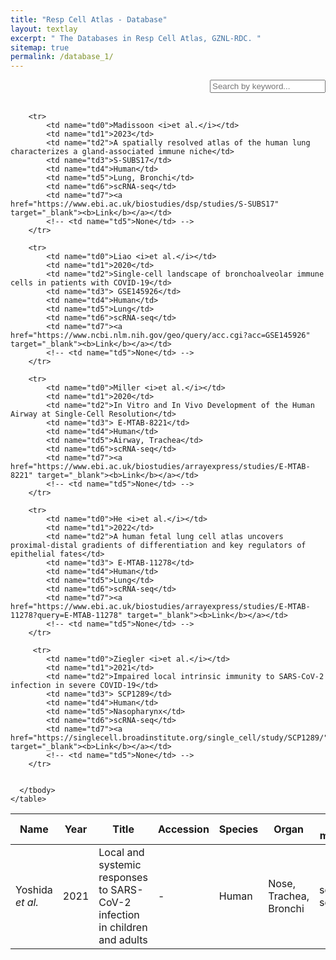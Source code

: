 ```yaml
---
title: "Resp Cell Atlas - Database"
layout: textlay
excerpt: " The Databases in Resp Cell Atlas, GZNL-RDC. "
sitemap: true
permalink: /database_1/
---
```

<html lang="en">
<head>
<!--set sort order in table header begin-->
<meta http-equiv="Content-type" content="text/html; charset=utf-8">
  <meta name="viewport" content="width=device-width,initial-scale=1,user-scalable=no">
  <!-- <title>Ribozyme applications</title> -->
  <link rel="stylesheet" type="text/css" href="https://cdn.datatables.net/1.12.1/css/jquery.dataTables.min.css">
  <link rel="stylesheet" type="text/css" href="https://cdn.datatables.net/buttons/2.2.3/css/buttons.dataTables.min.css">

  <script type="text/javascript" src="https://code.jquery.com/jquery-3.5.1.js"></script>
  <script type="text/javascript" src="https://cdn.datatables.net/1.12.1/js/jquery.dataTables.min.js"></script>
  <!--set sort order in table header finish-->
  <!-- <style>
    .header_box {
    border: none;
    background: #efefef;
    font-size:24px
  }
  h2{
    font-size:20px;
    font-weight: bold;
  }
/* Button Container Styles */
    .button-container {
      display: flex;
      justify-content: left;
      align-items: center;
      height: 50px;
      overflow:auto
    }
    /* Button Style */
    .button {
      display: block;
      padding: 10px;
      margin-right: 10px;
      text-align: center;
      background-color: #efefef;
      color: #005826;
      text-decoration: none;
      font-size: 16px;
      border: 1px solid #005826;
      border-radius: 5px;
    }
    /* Mouse Hover Style */
    .button:hover {
      background-color: #999;
      cursor: pointer;
    }
    /* 样式表格 */
    table {
        border: 2px solid #f8f8ff;
        border: 2px solid #767676;
		    border: 2px solid #767676;
		    border-radius: 5px;
		    background-color: #fff;
		    border-radius: 0;
        }
		  th {
        background-color: #719B71;
        background-color: #719B71;
        background-color: #005826;
        color: rgba(255,255,255,0.9);
		    cursor: pointer;
        }
		  td {
		    background-color: #ffffff;
		    background-color: #f9f9f9;
		    background-color: #f9f9f9;
		    }		
		  th, td {
		  padding: 10px 10px;
		}
    /* 隐藏所有 sheet */
    .sheet {
      display: none;
      overflow:auto
    }
    /* Style the search box */
  #searchBox {
    padding: 10px;
    font-size: 16px;
    border: 2px solid #ccc;
    border-radius: 4px;
    width: 300px;
  }
  /* Style the search box when it has focus */
  #searchBox:focus {
    outline: none;
    border-color: #2354C4;
  }
  /* Style the placeholder text */
  #searchBox::placeholder {
    font-size: 16px;
  }
  /* 搜索框和下载框水平布局 */
    .form-container {
      display: flex;
      align-items: center;
      overflow:auto
    }
    .form-container input {
      margin-right: 10px;
    }
    /* 下载框位置设置 */
    .form-container select {
      margin-left: auto;
      padding: 10px;
      font-size: 16px;
      border: 2px solid #ccc;
      border-radius: 4px;
      width: 300px;
    }
    .button.clicked {
    background-color: #999;
}

<!--   </style> -->
</head> 

<!-- <body onload="showSheet('sheet1')"> -->
<!-- 
<p class="header_box" >Detail information</p>

        
This section lists all the experimentally validated riboswitches. -->
<div style="text-align: right;">
<input type="text" id="searchBox" placeholder="Search by keyword..." onfocus="showAllSheets()" oninput="searchTables()"><br><br>
</div>
<div>
<table id="cfttable" class="table table-hover table-bordered">
    <colgroup>
          <col style="width: 10%;">
          <col style="width: 5%;">
          <col style="width: 40%;">
          <col style="width: 10%;">
          <col style="width: 5%;">
          <col style="width: 15%;">
          <col style="width: 10%;">
          <col style="width: 5%;">
        </colgroup>
        <thead>
        <tr>
            <th onclick="sortTable(0)">Name</th>
            <th onclick="sortTable(1)">Year</th>
            <th onclick="sortTable(2)">Title</th>
            <th onclick="sortTable(3)">Accession</th>
            <th onclick="sortTable(4)">Species</th>
            <th onclick="sortTable(5)">Organ</th>
            <th onclick="sortTable(6)">Seq-method</th>
            <th onclick="sortTable(7)">Link</th>
            <!-- <th onclick="sortTable(5)">Rfam-ID</th> -->
        </tr>
        </thead>
        <tbody>
        <tr>
            <!-- <td name="td0"><a href="https://ribocentre-switch.github.io/docs/Cobalamine" target="_blank"><b>AdoCbl</b></a></td> -->
            <td name="td0">Yoshida <i>et al.</i></td>
            <td name="td1">2021</td>
            <td name="td2">Local and systemic responses to SARS-CoV-2 infection in children and adults</td>
            <td name="td3">-</td>
            <td name="td4">Human</td>
            <td name="td5">Nose, Trachea, Bronchi</td>
            <td name="td6">scRNA-seq</td>
            <td name="td7"><a href="https://covid19cellatlas.org" target="_blank"><b>Link</b></a></td>
            <!-- <td name="td5">RF01482 RF00174</td> -->
        </tr>

        <tr>
            <td name="td0">Madissoon <i>et al.</i></td>
            <td name="td1">2023</td>
            <td name="td2">A spatially resolved atlas of the human lung characterizes a gland-associated immune niche</td>
            <td name="td3">S-SUBS17</td>
            <td name="td4">Human</td>
            <td name="td5">Lung, Bronchi</td>
            <td name="td6">scRNA-seq</td>
            <td name="td7"><a href="https://www.ebi.ac.uk/biostudies/dsp/studies/S-SUBS17" target="_blank"><b>Link</b></a></td>
            <!-- <td name="td5">None</td> -->
        </tr>

        <tr>
            <td name="td0">Liao <i>et al.</i></td>
            <td name="td1">2020</td>
            <td name="td2">Single-cell landscape of bronchoalveolar immune cells in patients with COVID-19</td>
            <td name="td3"> GSE145926</td>
            <td name="td4">Human</td>
            <td name="td5">Lung</td>
            <td name="td6">scRNA-seq</td>
            <td name="td7"><a href="https://www.ncbi.nlm.nih.gov/geo/query/acc.cgi?acc=GSE145926" target="_blank"><b>Link</b></a></td>
            <!-- <td name="td5">None</td> -->
        </tr> 

        <tr>
            <td name="td0">Miller <i>et al.</i></td>
            <td name="td1">2020</td>
            <td name="td2">In Vitro and In Vivo Development of the Human Airway at Single-Cell Resolution</td>
            <td name="td3"> E-MTAB-8221</td>
            <td name="td4">Human</td>
            <td name="td5">Airway, Trachea</td>
            <td name="td6">scRNA-seq</td>
            <td name="td7"><a href="https://www.ebi.ac.uk/biostudies/arrayexpress/studies/E-MTAB-8221" target="_blank"><b>Link</b></a></td>
            <!-- <td name="td5">None</td> -->
        </tr> 

        <tr>
            <td name="td0">He <i>et al.</i></td>
            <td name="td1">2022</td>
            <td name="td2">A human fetal lung cell atlas uncovers proximal-distal gradients of differentiation and key regulators of epithelial fates</td>
            <td name="td3"> E-MTAB-11278</td>
            <td name="td4">Human</td>
            <td name="td5">Lung</td>
            <td name="td6">scRNA-seq</td>
            <td name="td7"><a href="https://www.ebi.ac.uk/biostudies/arrayexpress/studies/E-MTAB-11278?query=E-MTAB-11278" target="_blank"><b>Link</b></a></td>
            <!-- <td name="td5">None</td> -->
        </tr> 

         <tr>
            <td name="td0">Ziegler <i>et al.</i></td>
            <td name="td1">2021</td>
            <td name="td2">Impaired local intrinsic immunity to SARS-CoV-2 infection in severe COVID-19</td>
            <td name="td3"> SCP1289</td>
            <td name="td4">Human</td>
            <td name="td5">Nasopharynx</td>
            <td name="td6">scRNA-seq</td>
            <td name="td7"><a href="https://singlecell.broadinstitute.org/single_cell/study/SCP1289/" target="_blank"><b>Link</b></a></td>
            <!-- <td name="td5">None</td> -->
        </tr> 


      </tbody>
    </table>
</div>                
<script>
  var tables = [];
    var currentSheet = 'sheet1';
     $(document).ready(function() {
    $.noConflict();
    tables.push($('#cfttable').DataTable({
      dom: 'Bfrtip',
      buttons: [
        'copy', 'csv', 'excel', 'pdf', 'print'
      ]
    }));

    tables.push($('#rnadetable').DataTable({
      dom: 'Bfrtip',
      buttons: [
        'copy', 'csv', 'excel', 'pdf', 'print'
      ]
    }));

    tables.push($('#rnapretable').DataTable({
      dom: 'Bfrtip',
      buttons: [
        'copy', 'csv', 'excel', 'pdf', 'print'
      ]
    }));
    tables.push($('#smtable').DataTable({
      dom: 'Bfrtip',
      buttons: [
        'copy', 'csv', 'excel', 'pdf', 'print'
      ]
    }));
    tables.push($('#eletable').DataTable({
      dom: 'Bfrtip',
      buttons: [
        'copy', 'csv', 'excel', 'pdf', 'print'
      ]
    }));


    
    tables.push($('#amintable').DataTable({
      dom: 'Bfrtip',
      buttons: [
        'copy', 'csv', 'excel', 'pdf', 'print'
      ]
    }));
    tables.push($('#sugtable').DataTable({
      dom: 'Bfrtip',
      buttons: [
        'copy', 'csv', 'excel', 'pdf', 'print'
      ]
    }));
    tables.push($('#tboxtable').DataTable({
      dom: 'Bfrtip',
      buttons: [
        'copy', 'csv', 'excel', 'pdf', 'print'
      ]
    }));
    tables.push($('#othtable').DataTable({
      dom: 'Bfrtip',
      buttons: [
        'copy', 'csv', 'excel', 'pdf', 'print'
      ]
    }));
    
    
    // Hide the search box for DataTables
      $('#cfttable_filter').css('display', 'none');
      $('#rnadetable_filter').css('display', 'none');
      $('#rnapretable_filter').css('display', 'none');
       $('#smtable_filter').css('display', 'none');
      $('#eletable_filter').css('display', 'none');
      $('#amintable_filter').css('display', 'none');
      $('#sugtable_filter').css('display', 'none');
      $('#tboxtable_filter').css('display', 'none');
      $('#othtable_filter').css('display', 'none');
      
      // Show the initial sheet (sheet1) and hide others
    showSheet('sheet1');
    hideAllSheetsExcept('sheet1');
  });

  function sortTable(columnIndex) {
    // TODO: Add sorting logic based on the columnIndex
  }

  

function downloadExcel() {
  var selectElement = document.getElementById('downloadOptions');
  var selectedValue = selectElement.value;

  // Check if a valid option was selected
  if (selectedValue !== '') {
    // Create a temporary link element with the download URL
    var link = document.createElement('a');
    link.href = selectedValue;
    link.download = selectedValue.split('/').pop(); // Set the filename to the last part of the URL
    document.body.appendChild(link);

    // Trigger a click event on the link to start the download
    link.click();

    // Remove the link from the DOM
    document.body.removeChild(link);
  }
}
	
	
	function showSheet(sheetId) {
    // Hide the current sheet
    if (currentSheet) {
        var currentSheetElement = document.getElementById(currentSheet);
        currentSheetElement.style.display = 'none';
    }

    // Show the selected sheet
    var sheet = document.getElementById(sheetId);
    sheet.style.display = 'block';

    // Update the current sheet
    currentSheet = sheetId;

    // Get all buttons
    var buttons = document.querySelectorAll('.button');

    // Remove clicked class from all buttons
    buttons.forEach(function(btn) {
        btn.classList.remove('clicked');
    });

    // Add clicked class to the clicked button using event.target
    event.target.classList.add('clicked');
}

  function hideAllSheetsExcept(sheetId) {
    var sheets = document.getElementsByClassName('sheet');
    for (var i = 0; i < sheets.length; i++) {
      var sheet = sheets[i];
      if (sheet.id !== sheetId) {
        sheet.style.display = 'none';
      }
    }
    }

    function showAllSheets() {
      var sheets = document.getElementsByClassName('sheet');
      for (var i = 0; i < sheets.length; i++) {
        sheets[i].style.display = 'block';
      }
    }

    function searchTables() {
      var keyword = $('#searchBox').val().toLowerCase();

      tables.forEach(function(table) {
        table.search(keyword).draw();
      });
      // Filter the sheets based on search results
    filterSheets();
  }

  function filterSheets() {
    var keyword = $('#searchBox').val().toLowerCase();
    var sheets = document.getElementsByClassName('sheet');

    for (var i = 0; i < sheets.length; i++) {
      var sheet = sheets[i];
      var table = tables[i];

      var displaySheet = false;

      table.rows().eq(0).each(function(index) {
        var row = table.row(index);
        var rowData = row.data().join(' ').toLowerCase();
        var display = rowData.includes(keyword) ? '' : 'none';
        row.nodes().to$().css('display', display);

        if (display !== 'none') {
          displaySheet = true;
        }
      });

      if (displaySheet) {
        $('#' + sheet.id).show();
      } else {
        $('#' + sheet.id).hide();
      }
    }
  }  
  </script>      